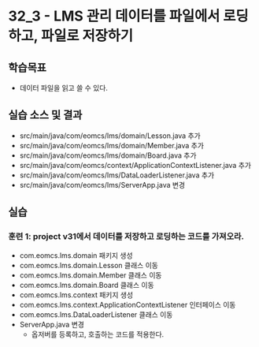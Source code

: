 # 32_3 - LMS 관리 데이터를 파일에서 로딩하고, 파일로 저장하기

## 학습목표

- 데이터 파일을 읽고 쓸 수 있다.

## 실습 소스 및 결과

- src/main/java/com/eomcs/lms/domain/Lesson.java 추가
- src/main/java/com/eomcs/lms/domain/Member.java 추가
- src/main/java/com/eomcs/lms/domain/Board.java 추가
- src/main/java/com/eomcs/context/ApplicationContextListener.java 추가
- src/main/java/com/eomcs/lms/DataLoaderListener.java 추가
- src/main/java/com/eomcs/lms/ServerApp.java 변경

## 실습  

### 훈련 1: project v31에서 데이터를 저장하고 로딩하는 코드를 가져오라.

- com.eomcs.lms.domain 패키지 생성
- com.eomcs.lms.domain.Lesson 클래스 이동
- com.eomcs.lms.domain.Member 클래스 이동
- com.eomcs.lms.domain.Board 클래스 이동
- com.eomcs.lms.context 패키지 생성
- com.eomcs.lms.context.ApplicationContextListener 인터페이스 이동
- com.eomcs.lms.DataLoaderListener 클래스 이동
- ServerApp.java 변경
  - 옵저버를 등록하고, 호출하는 코드를 적용한다.